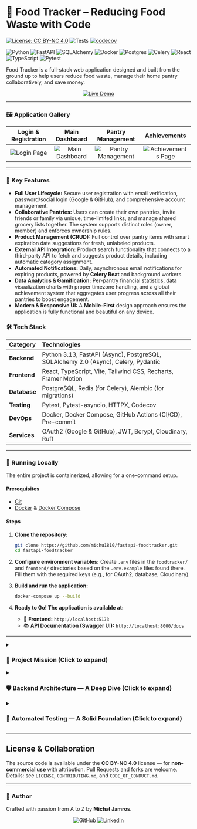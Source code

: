 # 🍲 Food Tracker – Reducing Food Waste with Code

[![License: CC BY-NC 4.0](https://img.shields.io/badge/License-CC%20BY--NC%204.0-lightgrey.svg)](https://creativecommons.org/licenses/by-nc/4.0/)
![Tests](https://github.com/michu1810/fastapi-foodtracker/actions/workflows/tests.yml/badge.svg?style=flat-square)
[![codecov](https://codecov.io/gh/michu1810/fastapi-foodtracker/branch/main/graph/badge.svg?token=87SFXHBP46)](https://codecov.io/gh/michu1810/fastapi-foodtracker)

![Python](https://img.shields.io/badge/python-3.13-blue?style=flat-square)
![FastAPI](https://img.shields.io/badge/FastAPI-0.115-green?style=flat-square)
![SQLAlchemy](https://img.shields.io/badge/SQLAlchemy-2.0-red?style=flat-square)
![Docker](https://img.shields.io/badge/docker-%230db7ed.svg?style=flat-square&logo=docker&logoColor=white)
![Postgres](https://img.shields.io/badge/postgres-%23316192.svg?style=flat-square&logo=postgresql&logoColor=white)
![Celery](https://img.shields.io/badge/Celery-37782A?style=flat-square&logo=celery&logoColor=white)
![React](https://img.shields.io/badge/react-%2320232a.svg?style=flat-square&logo=react&logoColor=%2361DAFB)
![TypeScript](https://img.shields.io/badge/typescript-%23007ACC.svg?style=flat-square&logo=typescript&logoColor=white)
![Pytest](https://img.shields.io/badge/pytest-✓-green?style=flat-square)

Food Tracker is a full-stack web application designed and built from the ground up to help users reduce food waste, manage their home pantry collaboratively, and save money.

<p align="center">
  <a href="https://food-tracker.pl" target="_blank">
    <img src="https://img.shields.io/badge/Launch%20Live%20Demo-007ACC?style=for-the-badge&logo=vercel&logoColor=white" alt="Live Demo"/>
  </a>
</p>

---

### 🖼️ Application Gallery

|              Login & Registration              |                   Main Dashboard                   |                    Pantry Management                    |                     Achievements                      |
|:----------------------------------------------:|:--------------------------------------------------:|:-------------------------------------------------------:|:-----------------------------------------------------:|
| ![Login Page](https://i.imgur.com/FF3zlVz.png) | ![Main Dashboard](https://i.imgur.com/3ciOqZF.png) | ![Pantry Management](https://i.imgur.com/dGu43qA.png) | ![Achievements Page](https://i.imgur.com/JnkB6KY.png) |

---

### 🌟 Key Features

* **Full User Lifecycle:** Secure user registration with email verification, password/social login (Google & GitHub), and comprehensive account management.
* **Collaborative Pantries:** Users can create their own pantries, invite friends or family via unique, time-limited links, and manage shared grocery lists together. The system supports distinct roles (owner, member) and enforces ownership rules.
* **Product Management (CRUD):** Full control over pantry items with smart expiration date suggestions for fresh, unlabeled products.
* **External API Integration:** Product search functionality that connects to a third-party API to fetch and suggests product details, including automatic category assignment.
* **Automated Notifications:** Daily, asynchronous email notifications for expiring products, powered by **Celery Beat** and background workers.
* **Data Analytics & Gamification:** Per-pantry financial statistics, data visualization charts with proper timezone handling, and a global achievement system that aggregates user progress across all their pantries to boost engagement.
* **Modern & Responsive UI:** A **Mobile-First** design approach ensures the application is fully functional and beautiful on any device.

### 🛠️ Tech Stack

| Category | Technologies |
| :--- | :--- |
| **Backend** | Python 3.13, FastAPI (Async), PostgreSQL, SQLAlchemy 2.0 (Async), Celery, Pydantic |
| **Frontend** | React, TypeScript, Vite, Tailwind CSS, Recharts, Framer Motion |
| **Database** | PostgreSQL, Redis (for Celery), Alembic (for migrations) |
| **Testing** | Pytest, Pytest-asyncio, HTTPX, Codecov |
| **DevOps** | Docker, Docker Compose, GitHub Actions (CI/CD), Pre-commit |
| **Services** | OAuth2 (Google & GitHub), JWT, Bcrypt, Cloudinary, Ruff |

---

### 🚀 Running Locally

The entire project is containerized, allowing for a one-command setup.

#### Prerequisites
* [Git](https://git-scm.com/)
* [Docker](https://www.docker.com/) & [Docker Compose](https://docs.docker.com/compose/)

#### Steps
1.  **Clone the repository:**
    ```bash
    git clone https://github.com/michu1810/fastapi-foodtracker.git
    cd fastapi-foodtracker
    ```

2.  **Configure environment variables:**
    Create `.env` files in the `foodtracker/` and `frontend/` directories based on the `.env.example` files found there. Fill them with the required keys (e.g., for OAuth2, database, Cloudinary).

3.  **Build and run the application:**
    ```bash
    docker-compose up --build
    ```

4.  **Ready to Go! The application is available at:**
    * 🚀 **Frontend:** `http://localhost:5173`
    * 📚 **API Documentation (Swagger UI):** `http://localhost:8000/docs`

---

<details>
<summary><h3>🎯 Project Mission (Click to expand)</h3></summary>

<br>

Every year, millions of tons of food are wasted. In Poland alone, this figure is close to five million tons. We throw food away because we forget about expiration dates, buy too much, or plan poorly. I decided to leverage my technical skills to create a tool that actively helps combat this ubiquitous problem at the individual level.

**Food Tracker** is my answer to this challenge. It is a fully functional web application that I designed and built from scratch to give users a simple and effective way to manage their home pantry—alone or with others—to save money, and to care for our planet. This repository is not just code—it's a demonstration of my approach to building complex, secure, and efficient full-stack systems.

</details>

<details>
<summary><h3>🛡️ Backend Architecture — A Deep Dive (Click to expand)</h3></summary>

When designing the backend architecture, I set several key goals: **security, performance, and scalability**. Below are the most important technical decisions I made to achieve them:

-   **API Design (FastAPI):** I chose the asynchronous framework **FastAPI** to ensure extremely high performance and low latency, even under a heavy load. I used the built-in **Dependency Injection** system to manage database sessions and user authentication, making the code clean and highly testable.

-   **Authentication and Security:** I implemented authentication based on **JWTs**. The long-lived `refresh_token` is stored in a secure **`HttpOnly` cookie**, which is an industry standard for protection against **XSS** attacks. User passwords are protected with the strong, adaptive **bcrypt** algorithm.

-   **API Rate Limiting:** Implemented request throttling using **`slowapi`** to protect endpoints against brute-force attacks and denial-of-service (DoS) attempts, enhancing application security and stability.

-   **Asynchronous Background Tasks (Celery):** Sending emails and periodically checking expiration dates are delegated to **Celery** asynchronous tasks. This ensures the API remains responsive at all times. **Celery Beat** acts as a built-in scheduler, guaranteeing the automation of key processes.

-   **Database (PostgreSQL & SQLAlchemy):** I opted for a fully **asynchronous database stack** with `asyncpg` and `AsyncSession` in SQLAlchemy. To manage database schema changes, I used **Alembic**, which provides versioning and ensures safe migrations. Financial values are stored using the precise **`Decimal`** type to avoid rounding errors. The multi-tenancy model for pantries is managed through robust relational logic and foreign key constraints.

-   **Containerization (Docker):** The entire application is containerized using **Docker**, with separate, optimized configurations for development (`docker-compose.yml`) and production (`docker-compose.prod.yml`). For enhanced security, the processes inside the containers run as a **non-root user**.

-   **Secure File Storage (Cloudinary):** User avatars are validated on the backend by their **MIME type** (using `python-magic`) before being uploaded to **Cloudinary**, an external, scalable object storage service. This offloads the application server and ensures fast, secure media delivery.
</details>

<details>
<summary><h3>🧪 Automated Testing — A Solid Foundation (Click to expand)</h3></summary>

-   **Code Quality & Linting:** The entire codebase is formatted and validated using **Ruff**, the state-of-the-art Python linter and formatter. **Pre-commit** hooks are configured to automatically check code quality before every commit.
-   **Code Coverage:** I aim for the highest possible code coverage (currently over 85% and growing), with a strong focus on achieving 100% coverage for critical service modules like `pantry_service`.
-   **Framework:** The entire test suite is based on **Pytest**, leveraging its advanced features like fixtures and parametrization.
-   **Test Types:**
    -   **Unit tests** for business logic (e.g., the achievement system, helper functions).
    -   **Integration tests** for the API, using an isolated, in-memory SQLite database for speed and reliability.
    -   **Mocking** of external and asynchronous services (e.g., email dispatch, Cloudinary API, Celery tasks) using `unittest.mock` to ensure tests are fast and deterministic.
-   **Automation (CI/CD):** A process using **GitHub Actions** automatically runs the linter (`ruff check`) and the entire test suite after every commit, ensuring constant quality control and measuring code coverage with **Codecov**.

This comprehensive testing approach allows me to develop the application quickly and safely, confident that its foundations are solid and reliable.
</details>

---

## License & Collaboration
The source code is available under the **CC BY-NC 4.0** license — for **non-commercial use** with attribution.
Pull Requests and forks are welcome.
Details: see `LICENSE`, `CONTRIBUTING.md`, and `CODE_OF_CONDUCT.md`.

---

### 👤 Author

Crafted with passion from A to Z by **Michał Jamros**.

<p align="center">
    <a href="https://github.com/michu1810" target="_blank">
        <img src="https://img.shields.io/badge/github-%23121011.svg?style=for-the-badge&logo=github&logoColor=white" alt="GitHub">
    </a>
    <a href="https://www.linkedin.com/in/michal-jamros/" target="_blank">
        <img src="https://img.shields.io/badge/linkedin-%230077B5.svg?style=for-the-badge&logo=linkedin&logoColor=white" alt="LinkedIn">
    </a>
</p>
